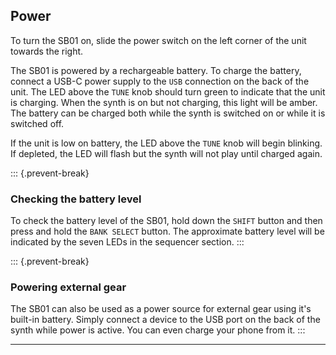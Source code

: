 ## Power

<article>

To turn the SB01 on, slide the power switch on the left corner of the unit towards the right.

The SB01 is powered by a rechargeable battery. To charge the battery, connect a USB-C power supply to the `USB` connection on the back of the unit. The LED above the `TUNE` knob should turn green to indicate that the unit is charging. When the synth is on but not charging, this light will be amber. The battery can be charged both while the synth is switched on or while it is switched off.

If the unit is low on battery, the LED above the `TUNE` knob will begin blinking. If depleted, the LED will flash but the synth will not play until charged again.

::: {.prevent-break}
### Checking the battery level

To check the battery level of the SB01, hold down the `SHIFT` button and then press and hold the `BANK SELECT` button. The approximate battery level will be indicated by the seven LEDs in the sequencer section.
:::

::: {.prevent-break}
### Powering external gear

The SB01 can also be used as a power source for external gear using it's built-in battery. Simply connect a device to the USB port on the back of the synth while power is active. You can even charge your phone from it.
:::

</article>

---
